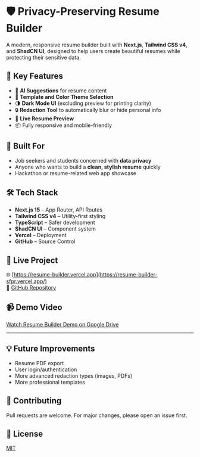 # 🛡️ Privacy-Preserving Resume Builder

A modern, responsive resume builder built with **Next.js**, **Tailwind CSS v4**, and **ShadCN UI**, designed to help users create beautiful resumes while protecting their sensitive data.

## 🚀 Key Features

- 🧠 **AI Suggestions** for resume content
- 🎨 **Template and Color Theme Selection**
- 🌗 **Dark Mode UI** (excluding preview for printing clarity)
- 🔒 **Redaction Tool** to automatically blur or hide personal info
- 📄 **Live Resume Preview**
- 📦 Fully responsive and mobile-friendly

## 👤 Built For
- Job seekers and students concerned with **data privacy**
- Anyone who wants to build a **clean, stylish resume** quickly
- Hackathon or resume-related web app showcase

## 🛠️ Tech Stack

- **Next.js 15** – App Router, API Routes
- **Tailwind CSS v4** – Utility-first styling
- **TypeScript** – Safer development
- **ShadCN UI** – Component system
- **Vercel** – Deployment
- **GitHub** – Source Control

## 🔗 Live Project
🌐 [https://resume-builder.vercel.app](https://resume-builder-sfpr.vercel.app/)  
📂 [GitHub Repository](https://github.com/priyansh-commits/resume-builder)
   ## 📹 Demo Video

[Watch Resume Builder Demo on Google Drive](https://drive.google.com/file/d/1D5nIYRuQpZc0-mTVbF_hi7iBZfYjvmLt/view?usp=sharing)



---

## 💡 Future Improvements

- Resume PDF export
- User login/authentication
- More advanced redaction types (images, PDFs)
- More professional templates

## 🤝 Contributing

Pull requests are welcome. For major changes, please open an issue first.

## 📄 License

[MIT](LICENSE)
